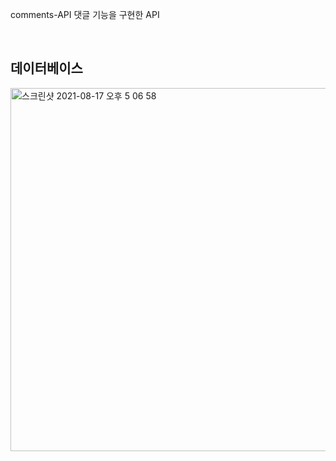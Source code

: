comments-API
댓글 기능을 구현한 API

<br>

## 데이터베이스
<img width="581" alt="스크린샷 2021-08-17 오후 5 06 58" src="https://user-images.githubusercontent.com/79014269/129690300-50817868-062c-4412-bf21-5136b42e1556.png">


